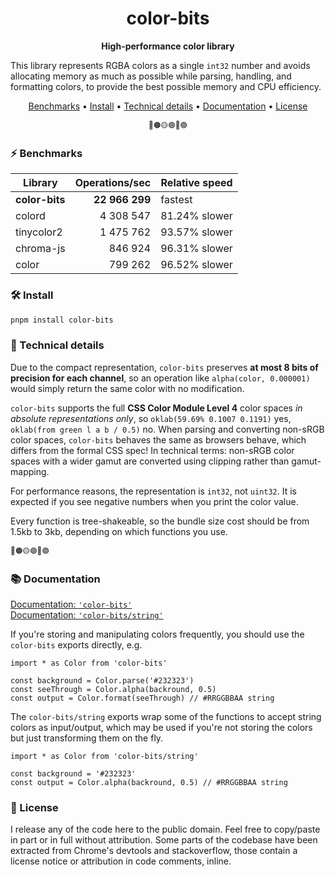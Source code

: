 <h1 align="center">
  color-bits
</h1>

<p align="center">
  <b>High-performance color library</b>
</p>

This library represents RGBA colors as a single `int32` number and avoids allocating memory as much as possible while parsing, handling, and formatting colors, to provide the best possible memory and CPU efficiency.

<p align="center">
  <a href="#-benchmarks">Benchmarks</a> •
  <a href="#-install">Install</a> •
  <a href="#-technical-details">Technical details</a> •
  <a href="#-documentation">Documentation</a> •
  <a href="#-license">License</a>
</p>

<p align="center">
  <small>🔴🟠🟡🟢🔵🟣</small>
</p>

### ⚡ Benchmarks

| Library        | Operations/sec | Relative speed |
| ---            | --:            | ---            |
| **color-bits** | **22 966 299** | fastest        |
| colord         | 4 308 547      | 81.24% slower  |
| tinycolor2     | 1 475 762      | 93.57% slower  |
| chroma-js      | 846 924        | 96.31% slower  |
| color          | 799 262        | 96.52% slower  |

### 🛠️ Install

```sh
pnpm install color-bits
```

### 📑 Technical details

Due to the compact representation, `color-bits` preserves **at most 8 bits of precision for each channel**, so an operation like `alpha(color, 0.000001)` would simply return the same color with no modification.

`color-bits` supports the full **CSS Color Module Level 4** color spaces *in absolute representations only*, so `oklab(59.69% 0.1007 0.1191)` yes, `oklab(from green l a b / 0.5)` no. When parsing and converting non-sRGB color spaces, `color-bits` behaves the same as browsers behave, which differs from the formal CSS spec! In technical terms: non-sRGB color spaces with a wider gamut are converted using clipping rather than gamut-mapping.

For performance reasons, the representation is `int32`, not `uint32`. It is expected if you see negative numbers when you print the color value.

Every function is tree-shakeable, so the bundle size cost should be from 1.5kb to 3kb, depending on which functions you use.

<small>🔴🟠🟡🟢🔵🟣</small>

### 📚 Documentation

[Documentation: `'color-bits'`](https://github.com/romgrk/color-bits/tree/master/docs/README.md)  
[Documentation: `'color-bits/string'`](https://github.com/romgrk/color-bits/tree/master/docs/string/README.md)  

If you're storing and manipulating colors frequently, you should use the `color-bits` exports directly, e.g.

```tsx
import * as Color from 'color-bits'

const background = Color.parse('#232323')
const seeThrough = Color.alpha(backround, 0.5)
const output = Color.format(seeThrough) // #RRGGBBAA string
```

The `color-bits/string` exports wrap some of the functions to accept string colors as input/output, which may be used if you're not storing the colors but just transforming them on the fly.

```tsx
import * as Color from 'color-bits/string'

const background = '#232323'
const output = Color.alpha(backround, 0.5) // #RRGGBBAA string
```

### 📜 License

I release any of the code here to the public domain. Feel free to copy/paste in part or in full without attribution. Some parts of the codebase have been extracted from Chrome's devtools and stackoverflow, those contain a license notice or attribution in code comments, inline.
